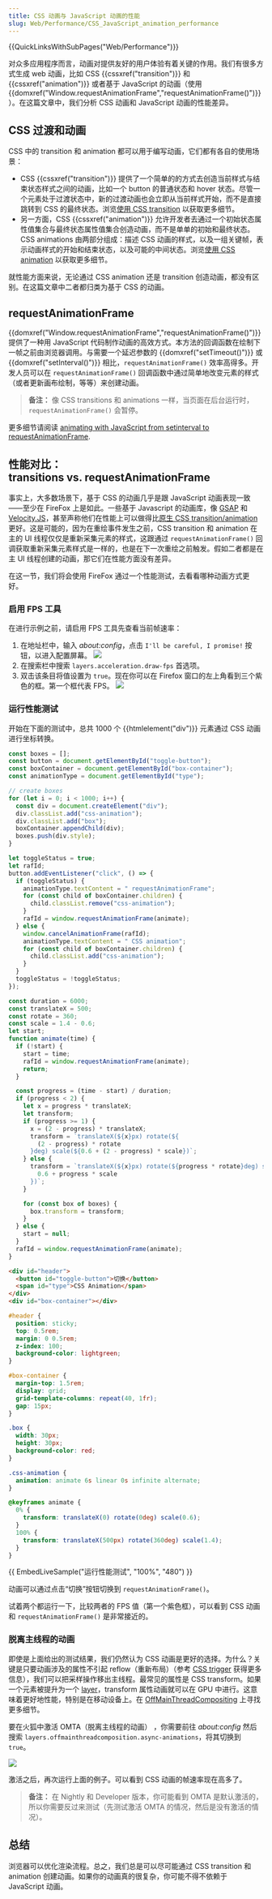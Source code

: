 ```yaml
---
title: CSS 动画与 JavaScript 动画的性能
slug: Web/Performance/CSS_JavaScript_animation_performance
---
```


{{QuickLinksWithSubPages("Web/Performance")}}

对众多应用程序而言，动画对提供友好的用户体验有着关键的作用。我们有很多方式生成 web 动画，比如 CSS {{cssxref("transition")}} 和 {{cssxref("animation")}} 或者基于 JavaScript 的动画（使用 {{domxref("Window.requestAnimationFrame","requestAnimationFrame()")}}）。在这篇文章中，我们分析 CSS 动画和 JavaScript 动画的性能差异。

## CSS 过渡和动画

CSS 中的 transition 和 animation 都可以用于编写动画，它们都有各自的使用场景：

- CSS {{cssxref("transition")}} 提供了一个简单的的方式去创造当前样式与结束状态样式之间的动画，比如一个 button 的普通状态和 hover 状态。尽管一个元素处于过渡状态中，新的过渡动画也会立即从当前样式开始，而不是直接跳转到 CSS 的最终状态。浏览[使用 CSS transition](/zh-CN/docs/Web/CSS/CSS_transitions/Using_CSS_transitions) 以获取更多细节。
- 另一方面，CSS {{cssxref("animation")}} 允许开发者去通过一个初始状态属性值集合与最终状态属性值集合创造动画，而不是单单的初始和最终状态。CSS animations 由两部分组成：描述 CSS 动画的样式，以及一组关键帧，表示动画样式的开始和结束状态，以及可能的中间状态。浏览[使用 CSS animation](/zh-CN/docs/Web/CSS/CSS_animations/Using_CSS_animations) 以获取更多细节。

就性能方面来说，无论通过 CSS animation 还是 transition 创造动画，都没有区别。在这篇文章中二者都归类为基于 CSS 的动画。

## requestAnimationFrame

{{domxref("Window.requestAnimationFrame","requestAnimationFrame()")}} 提供了一种用 JavaScript 代码制作动画的高效方式。本方法的回调函数在绘制下一帧之前由浏览器调用。与需要一个延迟参数的 {{domxref("setTimeout()")}} 或 {{domxref("setInterval()")}} 相比，`requestAnimationFrame()` 效率高得多。开发人员可以在 `requestAnimationFrame()` 回调函数中通过简单地改变元素的样式（或者更新画布绘制，等等）来创建动画。

> **备注：** 像 CSS transitions 和 animations 一样，当页面在后台运行时，`requestAnimationFrame()` 会暂停。

更多细节请阅读 [animating with JavaScript from setinterval to requestAnimationFrame](https://hacks.mozilla.org/2011/08/animating-with-javascript-from-setinterval-to-requestanimationframe/).

## 性能对比：<br>transitions vs. requestAnimationFrame

事实上，大多数场景下，基于 CSS 的动画几乎是跟 JavaScript 动画表现一致——至少在 FireFox 上是如此。一些基于 Javascript 的动画库，像 [GSAP](https://greensock.com/gsap/) 和 [Velocity.JS](http://velocityjs.org/)，甚至声称他们在性能上可以做得比[原生 CSS transition/animation](https://css-tricks.com/myth-busting-css-animations-vs-javascript/) 更好。这是可能的，因为在重绘事件发生之前，CSS transition 和 animation 在主的 UI 线程仅仅是重新采集元素的样式，这跟通过 `requestAnimationFrame()` 回调获取重新采集元素样式是一样的，也是在下一次重绘之前触发。假如二者都是在主 UI 线程创建的动画，那它们在性能方面没有差异。

在这一节，我们将会使用 FireFox 通过一个性能测试，去看看哪种动画方式更好。

### 启用 FPS 工具

在进行示例之前，请启用 FPS 工具先查看当前帧速率：

1. 在地址栏中，输入 _about:config_，点击 `I'll be careful, I promise!` 按钮，以进入配置屏幕。
   ![](pic1.png)
2. 在搜索栏中搜索 `layers.acceleration.draw-fps` 首选项。
3. 双击该条目将值设置为 `true`。现在你可以在 Firefox 窗口的左上角看到三个紫色的框。第一个框代表 FPS。
   ![](pic2.png)

### 运行性能测试

开始在下面的测试中，总共 1000 个 {{htmlelement("div")}} 元素通过 CSS 动画进行坐标转换。

```js
const boxes = [];
const button = document.getElementById("toggle-button");
const boxContainer = document.getElementById("box-container");
const animationType = document.getElementById("type");

// create boxes
for (let i = 0; i < 1000; i++) {
  const div = document.createElement("div");
  div.classList.add("css-animation");
  div.classList.add("box");
  boxContainer.appendChild(div);
  boxes.push(div.style);
}

let toggleStatus = true;
let rafId;
button.addEventListener("click", () => {
  if (toggleStatus) {
    animationType.textContent = " requestAnimationFrame";
    for (const child of boxContainer.children) {
      child.classList.remove("css-animation");
    }
    rafId = window.requestAnimationFrame(animate);
  } else {
    window.cancelAnimationFrame(rafId);
    animationType.textContent = " CSS animation";
    for (const child of boxContainer.children) {
      child.classList.add("css-animation");
    }
  }
  toggleStatus = !toggleStatus;
});

const duration = 6000;
const translateX = 500;
const rotate = 360;
const scale = 1.4 - 0.6;
let start;
function animate(time) {
  if (!start) {
    start = time;
    rafId = window.requestAnimationFrame(animate);
    return;
  }

  const progress = (time - start) / duration;
  if (progress < 2) {
    let x = progress * translateX;
    let transform;
    if (progress >= 1) {
      x = (2 - progress) * translateX;
      transform = `translateX(${x}px) rotate(${
        (2 - progress) * rotate
      }deg) scale(${0.6 + (2 - progress) * scale})`;
    } else {
      transform = `translateX(${x}px) rotate(${progress * rotate}deg) scale(${
        0.6 + progress * scale
      })`;
    }

    for (const box of boxes) {
      box.transform = transform;
    }
  } else {
    start = null;
  }
  rafId = window.requestAnimationFrame(animate);
}
```

```html hidden
<div id="header">
  <button id="toggle-button">切换</button>
  <span id="type">CSS Animation</span>
</div>
<div id="box-container"></div>
```

```css hidden
#header {
  position: sticky;
  top: 0.5rem;
  margin: 0 0.5rem;
  z-index: 100;
  background-color: lightgreen;
}

#box-container {
  margin-top: 1.5rem;
  display: grid;
  grid-template-columns: repeat(40, 1fr);
  gap: 15px;
}

.box {
  width: 30px;
  height: 30px;
  background-color: red;
}

.css-animation {
  animation: animate 6s linear 0s infinite alternate;
}

@keyframes animate {
  0% {
    transform: translateX(0) rotate(0deg) scale(0.6);
  }
  100% {
    transform: translateX(500px) rotate(360deg) scale(1.4);
  }
}
```

{{ EmbedLiveSample("运行性能测试", "100%", "480") }}

动画可以通过点击“切换”按钮切换到 `requestAnimationFrame()`。

试着两个都运行一下，比较两者的 FPS 值（第一个紫色框），可以看到 CSS 动画和 `requestAnimationFrame()` 是非常接近的。

### 脱离主线程的动画

即使是上面给出的测试结果，我们仍然认为 CSS 动画是更好的选择。为什么？关键是只要动画涉及的属性不引起 reflow（重新布局）（参考 [CSS trigger](https://csstriggers.com/) 获得更多信息），我们可以把采样操作移出主线程。最常见的属性是 CSS transform。如果一个元素被提升为一个 [layer](https://wiki.mozilla.org/Gecko:Overview#Graphics)，transform 属性动画就可以在 GPU 中进行。这意味着更好地性能，特别是在移动设备上。在 [OffMainThreadCompositing](https://wiki.mozilla.org/Platform/GFX/OffMainThreadCompositing) 上寻找更多细节。

要在火狐中激活 OMTA（脱离主线程的动画） ，你需要前往 _about:config_ 然后搜索 `layers.offmainthreadcomposition.async-animations`，将其切换到 `true`。

![](pic3.png)

激活之后，再次运行上面的例子。可以看到 CSS 动画的帧速率现在高多了。

> **备注：** 在 Nightly 和 Developer 版本，你可能看到 OMTA 是默认激活的，所以你需要反过来测试（先测试激活 OMTA 的情况，然后是没有激活的情况）。

## 总结

浏览器可以优化渲染流程。总之，我们总是可以尽可能通过 CSS transition 和 animation 创建动画。如果你的动画真的很复杂，你可能不得不依赖于 JavaScript 动画。
